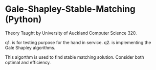 # Gale-Shapley-Stable-Matching (Python)

Theory Taught by University of Auckland Computer Science 320.

q1. is for testing purpose for the hand in service.
q2. is implementing the Gale Shapley algorithms.

This algorthm is used to find stable matching solution.
Consider both optimal and efficiency.
